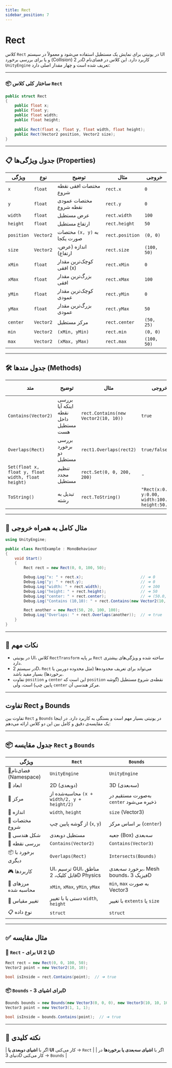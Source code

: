```yaml
---
title: Rect
sidebar_position: 7
---
```


# Rect

کلاس `Rect` در یونیتی برای نمایش یک مستطیل استفاده می‌شود و معمولاً در سیستم UI و یا برای بررسی برخورد (Collision) در 2D کاربرد دارد. این کلاس در فضای‌نام `UnityEngine` تعریف شده است و چهار مقدار اصلی دارد:

---

### 📦 ساختار کلی کلاس `Rect`

```csharp
public struct Rect
{
    public float x;
    public float y;
    public float width;
    public float height;
    
    public Rect(float x, float y, float width, float height);
    public Rect(Vector2 position, Vector2 size);
}
```

---

## 📋 جدول ویژگی‌ها (Properties)

| ویژگی      | نوع       | توضیح                        | مثال            | خروجی       |
| ---------- | --------- | ---------------------------- | --------------- | ----------- |
| `x`        | `float`   | مختصات افقی نقطه شروع        | `rect.x`        | `0`         |
| `y`        | `float`   | مختصات عمودی نقطه شروع       | `rect.y`        | `0`         |
| `width`    | `float`   | عرض مستطیل                   | `rect.width`    | `100`       |
| `height`   | `float`   | ارتفاع مستطیل                | `rect.height`   | `50`        |
| `position` | `Vector2` | مختصات `(x, y)` به صورت یکجا | `rect.position` | `(0, 0)`    |
| `size`     | `Vector2` | اندازه (عرض، ارتفاع)         | `rect.size`     | `(100, 50)` |
| `xMin`     | `float`   | کوچک‌ترین مقدار افقی (x)     | `rect.xMin`     | `0`         |
| `xMax`     | `float`   | بزرگ‌ترین مقدار افقی         | `rect.xMax`     | `100`       |
| `yMin`     | `float`   | کوچک‌ترین مقدار عمودی        | `rect.yMin`     | `0`         |
| `yMax`     | `float`   | بزرگ‌ترین مقدار عمودی        | `rect.yMax`     | `50`        |
| `center`   | `Vector2` | مرکز مستطیل                  | `rect.center`   | `(50, 25)`  |
| `min`      | `Vector2` | `(xMin, yMin)`               | `rect.min`      | `(0, 0)`    |
| `max`      | `Vector2` | `(xMax, yMax)`               | `rect.max`      | `(100, 50)` |

---

## 🛠️ جدول متدها (Methods)

| متد                                                | توضیح                                | مثال                                 | خروجی                                                | توضیح بیشتر                      |
| -------------------------------------------------- | ------------------------------------ | ------------------------------------ | ---------------------------------------------------- | -------------------------------- |
| `Contains(Vector2)`                                | بررسی اینکه آیا نقطه داخل مستطیل هست | `rect.Contains(new Vector2(10, 10))` | `true`                                               | اگر نقطه داخل محدوده مستطیل باشد |
| `Overlaps(Rect)`                                   | بررسی برخورد دو مستطیل               | `rect1.Overlaps(rect2)`              | `true/false`                                         | در صورت اشتراک                   |
| `Set(float x, float y, float width, float height)` | تنظیم مجدد مستطیل                    | `rect.Set(0, 0, 200, 200)`           | -                                                    | تغییر مقادیر                     |
| `ToString()`                                       | تبدیل به رشته                        | `rect.ToString()`                    | `"Rect(x:0.00, y:0.00, width:100.00, height:50.00)"` | مناسب برای دیباگ                 |

---

## 🧪 مثال کامل به همراه خروجی

```csharp
using UnityEngine;

public class RectExample : MonoBehaviour
{
    void Start()
    {
        Rect rect = new Rect(0, 0, 100, 50);

        Debug.Log("x: " + rect.x);                         // ➜ 0
        Debug.Log("y: " + rect.y);                         // ➜ 0
        Debug.Log("width: " + rect.width);                 // ➜ 100
        Debug.Log("height: " + rect.height);               // ➜ 50
        Debug.Log("center: " + rect.center);               // ➜ (50.0, 25.0)
        Debug.Log("Contains (10,10): " + rect.Contains(new Vector2(10, 10))); // ➜ true

        Rect another = new Rect(50, 20, 100, 100);
        Debug.Log("Overlaps: " + rect.Overlaps(another));  // ➜ true
    }
}
```

---

## 📌 نکات مهم

* در یونیتی UI، کلاس `RectTransform` بر پایه `Rect` ساخته شده و ویژگی‌های بیشتری دارد.
* در سیستم 2D، `Rect` می‌تواند برای تعریف محدوده‌ها (مثل محدوده دوربین یا برخوردها) بسیار مفید باشد.
* تفاوت `position` و `center` این است که `position` نقطه‌ی شروع مستطیل (گوشه پایین چپ) است، ولی `center` مرکز هندسی آن.

---

## تفاوت Rect و Bounds
تفاوت بین `Rect` و `Bounds` در یونیتی بسیار مهم است و بستگی به کاربرد دارد. در اینجا یک مقایسه‌ی دقیق و کامل بین این دو کلاس ارائه می‌دهم:

---

## 📦 جدول مقایسه `Rect` و `Bounds`

| ویژگی                  | `Rect`                                      | `Bounds`                                |
| ---------------------- | ------------------------------------------- | --------------------------------------- |
| 📍فضای‌نام (Namespace) | `UnityEngine`                               | `UnityEngine`                           |
| 📏 ابعاد               | 2D (دوبعدی)                                 | 3D (سه‌بعدی)                            |
| 🎯 مرکز                | محاسبه‌شده از `(x + width/2, y + height/2)` | به‌صورت مستقیم در `center` ذخیره می‌شود |
| 🔰 اندازه              | `width`, `height`                           | `size` (Vector3)                        |
| 📌 مختصات شروع         | از گوشه پایین چپ (`x`, `y`)                 | بر اساس مرکز (`center`)                 |
| 📐 شکل هندسی           | مستطیل دو‌بعدی                              | جعبه‌ (Box) سه‌بعدی                     |
| 🧪 بررسی نقطه          | `Contains(Vector2)`                         | `Contains(Vector3)`                     |
| 📦 برخورد با دیگری     | `Overlaps(Rect)`                            | `Intersects(Bounds)`                    |
| 🎮 کاربردها            | UI، ترسیم GUI، مناطق قابل کلیک، 2D Physics  | برخورد سه‌بعدی، Mesh bounds، فیزیک 3D   |
| 🧱 مرزهای محاسبه شده   | `xMin`, `xMax`, `yMin`, `yMax`              | `min`, `max` به صورت Vector3            |
| 🔄 تغییر مقیاس         | دستی یا با تغییر `width`, `height`          | با تغییر `extents` یا `size`            |
| 📋 نوع داده            | `struct`                                    | `struct`                                |

---

## ✅ مثال مقایسه

### 🎨 `Rect` - برای UI یا 2D

```csharp
Rect rect = new Rect(0, 0, 100, 50);
Vector2 point = new Vector2(10, 10);

bool isInside = rect.Contains(point);  // ➜ true
```

### 📦 `Bounds` - برای اشیای 3D

```csharp
Bounds bounds = new Bounds(new Vector3(0, 0, 0), new Vector3(10, 10, 10));
Vector3 point = new Vector3(1, 1, 1);

bool isInside = bounds.Contains(point);  // ➜ true
```

---

## 📌 نکته کلیدی

\| اگر با **اشیای دوبعدی یا UI** کار می‌کنی → `Rect` |
\| اگر با **اشیای سه‌بعدی یا برخوردها** در دنیای 3D کار می‌کنی → `Bounds` |

---
